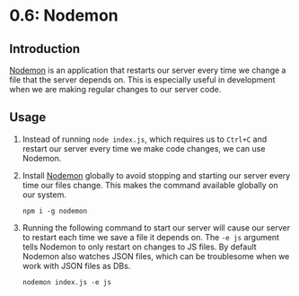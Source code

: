 # 0.6: Nodemon

## Introduction

[Nodemon](https://www.npmjs.com/package/nodemon) is an application that restarts our server every time we change a file that the server depends on. This is especially useful in development when we are making regular changes to our server code.

## Usage

1. Instead of running `node index.js`, which requires us to `Ctrl+C` and restart our server every time we make code changes, we can use Nodemon.
2. Install [Nodemon](https://www.npmjs.com/package/nodemon) globally to avoid stopping and starting our server every time our files change. This makes the command available globally on our system.

   ```text
   npm i -g nodemon
   ```

3. Running the following command to start our server will cause our server to restart each time we save a file it depends on. The `-e js` argument tells Nodemon to only restart on changes to JS files. By default Nodemon also watches JSON files, which can be troublesome when we work with JSON files as DBs.

   ```text
   nodemon index.js -e js
   ```

